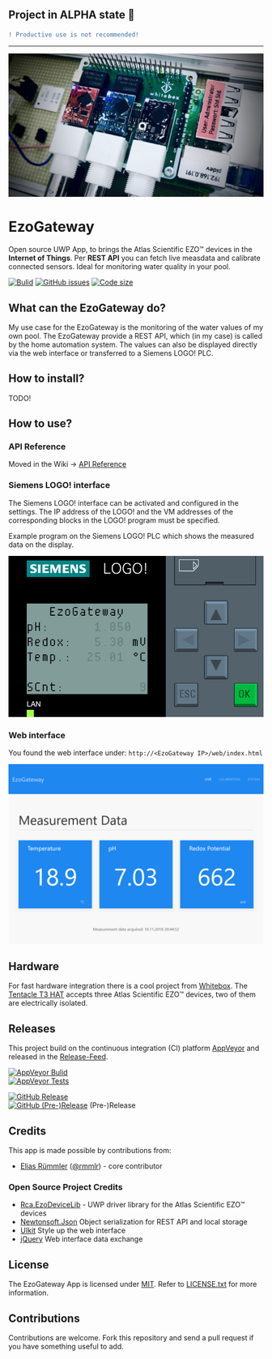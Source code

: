 ## Project in ALPHA state :construction:
```diff
! Productive use is not recommended!
```

---

![EZO Devices on the Whitebox carrier](docu/img/wb-ezo-hat.jpg "Atlas Scientific EZO™ devices (pH, ORP and RTD) on the Whitebox carrier.")
# EzoGateway
Open source UWP App, to brings the Atlas Scientific EZO™ devices in the __Internet of Things__. Per __REST API__ you can fetch live measdata and calibrate connected sensors.
Ideal for monitoring water quality in your pool.


[![Bulid](https://img.shields.io/appveyor/ci/100prznt/ezogateway.svg?logo=appveyor&style=popout-square)](https://ci.appveyor.com/project/100prznt/ezogateway)   [![GitHub issues](https://img.shields.io/github/issues/100prznt/EzoGateway?logo=github&style=popout-square)](https://github.com/100prznt/EzoGateway/issues)   [![Code size](https://img.shields.io/github/languages/code-size/100prznt/EzoGateway.svg?logo=github&style=popout-square)](#) 

## What can the EzoGateway do?
My use case for the EzoGateway is the monitoring of the water values of my own pool. The EzoGateway provide a REST API, which (in my case) is called by the home automation system.
The values can also be displayed directly via the web interface or transferred to a Siemens LOGO! PLC.

## How to install?
TODO!

## How to use?

### API Reference
Moved in the Wiki -> [API Reference](https://github.com/100prznt/EzoGateway/wiki/API-Reference)

### Siemens LOGO! interface
The Siemens LOGO! interface can be activated and configured in the settings. The IP address of the LOGO! and the VM addresses of the corresponding blocks in the LOGO! program must be specified.

Example program on the Siemens LOGO! PLC which shows the measured data on the display.

![Display meas data on Siemens LOGO! PLC](docu/img/logo-screen.png "Display meas data on Siemens LOGO! PLC")

### Web interface
You found the web interface under: `http://<EzoGateway IP>/web/index.html`

![EzoGateway - live data](docu/img/web-interface-live-data-1024x720.png "EzoGateway web interface shows live measurement data.")

## Hardware
For fast hardware integration there is a cool project from [Whitebox](https://github.com/whitebox-labs). The [Tentacle T3 HAT](https://github.com/whitebox-labs/tentacle-raspi-oshw) accepts three Atlas Scientific EZO™ devices, two of them are electrically isolated.

## Releases
This project build on the continuous integration (CI) platform [AppVeyor](https://www.appveyor.com/) and released in the [Release-Feed](https://github.com/100prznt/EzoGateway/releases).

[![AppVeyor Bulid](https://img.shields.io/appveyor/ci/100prznt/ezogateway.svg?logo=appveyor&style=popout-square)](https://ci.appveyor.com/project/100prznt/ezogateway)  
[![AppVeyor Tests](https://img.shields.io/appveyor/tests/100prznt/EzoGateway/master.svg?logo=appveyor&style=popout-square)](https://ci.appveyor.com/project/100prznt/EzoGateway/build/tests)

[![GitHub Release](https://img.shields.io/github/release/100prznt/EzoGateway.svg?logo=github&style=popout-square)](https://github.com/100prznt/EzoGateway/releases/latest)  
[![GitHub (Pre-)Release](https://img.shields.io/github/release/100prznt/EzoGateway/all.svg?logo=github&style=popout-square)](https://github.com/100prznt/EzoGateway/releases) (Pre-)Release

## Credits
This app is made possible by contributions from:
* [Elias Rümmler](http://www.100prznt.de) ([@rmmlr](https://github.com/rmmlr)) - core contributor

### Open Source Project Credits

* [Rca.EzoDeviceLib](https://github.com/100prznt/Rca.EzoDeviceLib) - UWP driver library for the Atlas Scientific EZO™ devices
* [Newtonsoft.Json](https://www.newtonsoft.com/json) Object serialization for REST API and local storage
* [UIkit](https://github.com/uikit/uikit) Style up the web interface
* [jQuery](https://github.com/jquery/jquery) Web interface data exchange

## License
The EzoGateway App is licensed under [MIT](http://www.opensource.org/licenses/mit-license.php "Read more about the MIT license form"). Refer to [LICENSE.txt](https://github.com/100prznt/EzoGateway/blob/master/LICENSE.txt) for more information.

## Contributions
Contributions are welcome. Fork this repository and send a pull request if you have something useful to add.

